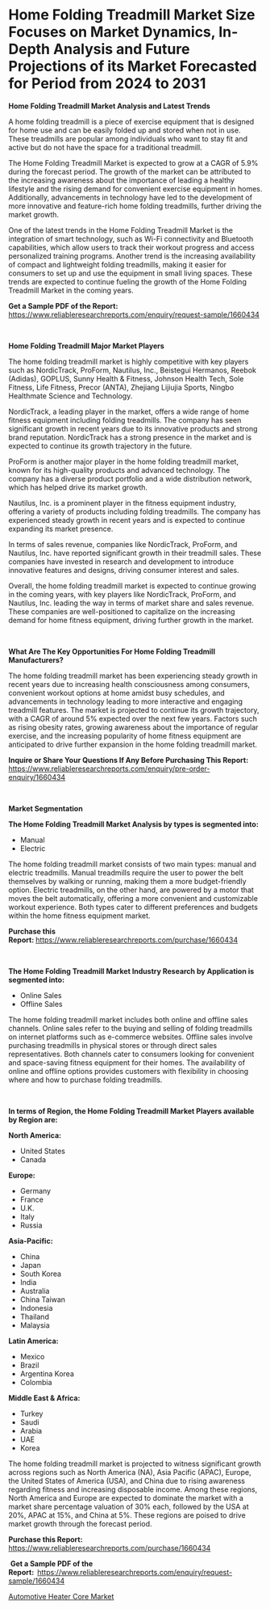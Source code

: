 <p><h1>Home Folding Treadmill Market Size Focuses on Market Dynamics, In-Depth Analysis and Future Projections of its Market Forecasted for Period from 2024 to 2031</h1></p><p><strong>Home Folding Treadmill Market Analysis and Latest Trends</strong></p>
<p><p>A home folding treadmill is a piece of exercise equipment that is designed for home use and can be easily folded up and stored when not in use. These treadmills are popular among individuals who want to stay fit and active but do not have the space for a traditional treadmill.</p><p>The Home Folding Treadmill Market is expected to grow at a CAGR of 5.9% during the forecast period. The growth of the market can be attributed to the increasing awareness about the importance of leading a healthy lifestyle and the rising demand for convenient exercise equipment in homes. Additionally, advancements in technology have led to the development of more innovative and feature-rich home folding treadmills, further driving the market growth.</p><p>One of the latest trends in the Home Folding Treadmill Market is the integration of smart technology, such as Wi-Fi connectivity and Bluetooth capabilities, which allow users to track their workout progress and access personalized training programs. Another trend is the increasing availability of compact and lightweight folding treadmills, making it easier for consumers to set up and use the equipment in small living spaces. These trends are expected to continue fueling the growth of the Home Folding Treadmill Market in the coming years.</p></p>
<p><strong>Get a Sample PDF of the Report:&nbsp;</strong> <a href="https://www.reliableresearchreports.com/enquiry/request-sample/1660434">https://www.reliableresearchreports.com/enquiry/request-sample/1660434</a></p>
<p>&nbsp;</p>
<p><strong>Home Folding Treadmill Major Market Players</strong></p>
<p><p>The home folding treadmill market is highly competitive with key players such as NordicTrack, ProForm, Nautilus, Inc., Beistegui Hermanos, Reebok (Adidas), GOPLUS, Sunny Health & Fitness, Johnson Health Tech, Sole Fitness, Life Fitness, Precor (ANTA), Zhejiang Lijiujia Sports, Ningbo Healthmate Science and Technology.</p><p>NordicTrack, a leading player in the market, offers a wide range of home fitness equipment including folding treadmills. The company has seen significant growth in recent years due to its innovative products and strong brand reputation. NordicTrack has a strong presence in the market and is expected to continue its growth trajectory in the future.</p><p>ProForm is another major player in the home folding treadmill market, known for its high-quality products and advanced technology. The company has a diverse product portfolio and a wide distribution network, which has helped drive its market growth.</p><p>Nautilus, Inc. is a prominent player in the fitness equipment industry, offering a variety of products including folding treadmills. The company has experienced steady growth in recent years and is expected to continue expanding its market presence.</p><p>In terms of sales revenue, companies like NordicTrack, ProForm, and Nautilus, Inc. have reported significant growth in their treadmill sales. These companies have invested in research and development to introduce innovative features and designs, driving consumer interest and sales.</p><p>Overall, the home folding treadmill market is expected to continue growing in the coming years, with key players like NordicTrack, ProForm, and Nautilus, Inc. leading the way in terms of market share and sales revenue. These companies are well-positioned to capitalize on the increasing demand for home fitness equipment, driving further growth in the market.</p></p>
<p>&nbsp;</p>
<p><strong>What Are The Key Opportunities For Home Folding Treadmill Manufacturers?</strong></p>
<p><p>The home folding treadmill market has been experiencing steady growth in recent years due to increasing health consciousness among consumers, convenient workout options at home amidst busy schedules, and advancements in technology leading to more interactive and engaging treadmill features. The market is projected to continue its growth trajectory, with a CAGR of around 5% expected over the next few years. Factors such as rising obesity rates, growing awareness about the importance of regular exercise, and the increasing popularity of home fitness equipment are anticipated to drive further expansion in the home folding treadmill market.</p></p>
<p><strong>Inquire or Share Your Questions If Any Before Purchasing This Report:</strong> <a href="https://www.reliableresearchreports.com/enquiry/pre-order-enquiry/1660434">https://www.reliableresearchreports.com/enquiry/pre-order-enquiry/1660434</a></p>
<p>&nbsp;</p>
<p><strong>Market Segmentation</strong></p>
<p><strong>The Home Folding Treadmill Market Analysis by types is segmented into:</strong></p>
<p><ul><li>Manual</li><li>Electric</li></ul></p>
<p><p>The home folding treadmill market consists of two main types: manual and electric treadmills. Manual treadmills require the user to power the belt themselves by walking or running, making them a more budget-friendly option. Electric treadmills, on the other hand, are powered by a motor that moves the belt automatically, offering a more convenient and customizable workout experience. Both types cater to different preferences and budgets within the home fitness equipment market.</p></p>
<p><strong>Purchase this Report:&nbsp;</strong><a href="https://www.reliableresearchreports.com/purchase/1660434">https://www.reliableresearchreports.com/purchase/1660434</a></p>
<p>&nbsp;</p>
<p><strong>The Home Folding Treadmill Market Industry Research by Application is segmented into:</strong></p>
<p><ul><li>Online Sales</li><li>Offline Sales</li></ul></p>
<p><p>The home folding treadmill market includes both online and offline sales channels. Online sales refer to the buying and selling of folding treadmills on internet platforms such as e-commerce websites. Offline sales involve purchasing treadmills in physical stores or through direct sales representatives. Both channels cater to consumers looking for convenient and space-saving fitness equipment for their homes. The availability of online and offline options provides customers with flexibility in choosing where and how to purchase folding treadmills.</p></p>
<p>&nbsp;</p>
<p><strong>In terms of Region, the Home Folding Treadmill Market Players available by Region are:</strong></p>
<p>
    <p> <strong> North America: </strong>
        <ul>
            <li>United States</li>
            <li>Canada</li>
        </ul>
        </p> 
    <p> <strong> Europe: </strong>
        <ul>
            <li>Germany</li>
            <li>France</li>
            <li>U.K.</li>
            <li>Italy</li>
            <li>Russia</li>
        </ul>
        </p> 
    <p> <strong> Asia-Pacific: </strong>
        <ul>
            <li>China</li>
            <li>Japan</li>
            <li>South Korea</li>
            <li>India</li>
            <li>Australia</li>
            <li>China Taiwan</li>
            <li>Indonesia</li>
            <li>Thailand</li>
            <li>Malaysia</li>
        </ul>
        </p> 
    <p> <strong> Latin America: </strong>
        <ul>
            <li>Mexico</li>
            <li>Brazil</li>
            <li>Argentina Korea</li>
            <li>Colombia</li>
        </ul>
        </p> 
    <p> <strong> Middle East & Africa: </strong>
        <ul>
            <li>Turkey</li>
            <li>Saudi</li>
            <li>Arabia</li>
            <li>UAE</li>
            <li>Korea</li>
        </ul>
    </p>
    </p>
<p><p>The home folding treadmill market is projected to witness significant growth across regions such as North America (NA), Asia Pacific (APAC), Europe, the United States of America (USA), and China due to rising awareness regarding fitness and increasing disposable income. Among these regions, North America and Europe are expected to dominate the market with a market share percentage valuation of 30% each, followed by the USA at 20%, APAC at 15%, and China at 5%. These regions are poised to drive market growth through the forecast period.</p></p>
<p><strong>Purchase this Report: </strong><a href="https://www.reliableresearchreports.com/purchase/1660434">https://www.reliableresearchreports.com/purchase/1660434</a></p>
<p>&nbsp;<strong>Get a Sample PDF of the Report:&nbsp;&nbsp;</strong><a href="https://www.reliableresearchreports.com/enquiry/request-sample/1660434">https://www.reliableresearchreports.com/enquiry/request-sample/1660434</a></p>
<p><strong></strong></p>
<p><p><a href="https://gamy-alyssum-396.notion.site/Automotive-Heater-Core-Market-Size-Growing-and-Forecasted-for-period-from-2024-2031-and-provides-c-435916f5905a4642876db644754bbc68">Automotive Heater Core Market</a></p></p>
